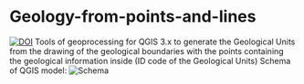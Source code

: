# Geology-from-points-and-lines
[![DOI](https://zenodo.org/badge/DOI/10.5281/zenodo.14629465.svg)](https://doi.org/10.5281/zenodo.14629465)
Tools of geoprocessing for QGIS 3.x to generate the Geological Units from the drawing of the geological boundaries with the points containing the geological information inside (ID code of the Geological Units)
Schema of QGIS model:
![Schema](https://github.com/user-attachments/assets/c9ba0da3-dd82-45e2-9f45-bd327e36277d)
